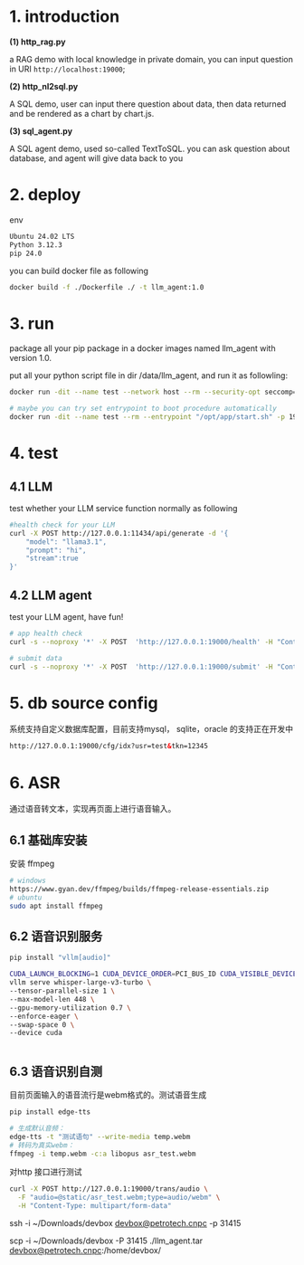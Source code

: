# 1. introduction

 **(1) http_rag.py**

a RAG demo with local knowledge in private domain, you can input question in URI `http://localhost:19000`;

**(2) http_nl2sql.py**

A SQL demo, user can input there question about data, then data returned and be rendered as a chart by chart.js.

 **(3) sql_agent.py**

A SQL agent demo, used so-called TextToSQL. you can ask question about database, and agent will give data back to you

# 2. deploy

env

```sh
Ubuntu 24.02 LTS
Python 3.12.3
pip 24.0
```



you can build docker file as following

```sh
docker build -f ./Dockerfile ./ -t llm_agent:1.0
```

# 3. run

package all your pip package in a docker images named llm_agent with version 1.0.

put all your python script file in dir /data/llm_agent, and run it as followling:

```sh
docker run -dit --name test --network host --rm --security-opt seccomp=unconfined -p 19001:19000 --entrypoint "sh /opt/app/start.sh" -v /data/llm_agent:/opt/app llm_agent:1.0

# maybe you can try set entrypoint to boot procedure automatically
docker run -dit --name test --rm --entrypoint "/opt/app/start.sh" -p 19001:19000 -v /data/llm_agent:/opt/app llm_agent:1.0
```



# 4. test

## 4.1 LLM

test whether your LLM service function normally as following

```sh
#health check for your LLM
curl -X POST http://127.0.0.1:11434/api/generate -d '{
	"model": "llama3.1",
	"prompt": "hi",
	"stream":true
}'
```

## 4.2 LLM agent

 test your LLM agent, have fun!

```sh
# app health check
curl -s --noproxy '*' -X POST  'http://127.0.0.1:19000/health' -H "Content-Type: application/json"  -d '{"msg":"who are you?"}'

# submit data
curl -s --noproxy '*' -X POST  'http://127.0.0.1:19000/submit' -H "Content-Type: application/x-www-form-urlencoded"  -d '{"msg":"who are you?"}'
```

# 5. db source config

系统支持自定义数据库配置，目前支持mysql， sqlite，oracle 的支持正在开发中
```html
http://127.0.0.1:19000/cfg/idx?usr=test&tkn=12345
```

# 6. ASR

通过语音转文本，实现再页面上进行语音输入。

## 6.1 基础库安装

安装  ffmpeg

```sh
# windows 
https://www.gyan.dev/ffmpeg/builds/ffmpeg-release-essentials.zip
# ubuntu
sudo apt install ffmpeg
```



## 6.2 语音识别服务

```sh
pip install "vllm[audio]"

CUDA_LAUNCH_BLOCKING=1 CUDA_DEVICE_ORDER=PCI_BUS_ID CUDA_VISIBLE_DEVICES=1 \
vllm serve whisper-large-v3-turbo \
--tensor-parallel-size 1 \
--max-model-len 448 \
--gpu-memory-utilization 0.7 \
--enforce-eager \
--swap-space 0 \
--device cuda
```

```sh

```

## 6.3 语音识别自测

目前页面输入的语音流行是webm格式的。测试语音生成

```sh
pip install edge-tts 

# 生成默认音频：
edge-tts -t "测试语句" --write-media temp.webm
# 转码为真实webm：
ffmpeg -i temp.webm -c:a libopus asr_test.webm
```

对http 接口进行测试

```sh
curl -X POST http://127.0.0.1:19000/trans/audio \
  -F "audio=@static/asr_test.webm;type=audio/webm" \
  -H "Content-Type: multipart/form-data"
```


ssh -i ~/Downloads/devbox devbox@petrotech.cnpc -p 31415

scp -i ~/Downloads/devbox -P 31415 ./llm_agent.tar devbox@petrotech.cnpc:/home/devbox/
